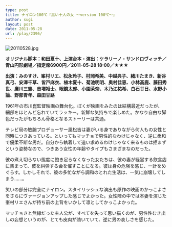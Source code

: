 ```yaml
---
type: post
title: ナイロン100℃『黒い十人の女 〜version 100℃〜』
author: sugi
layout: post
date: 2011-05-28
url: /play/2396/
---
```

<img alt="20110528.jpg" src="/images/play/20110528.jpg" class="alignleft" />

**オリジナル脚本：和田夏十、上演台本・演出：ケラリーノ・サンドロヴィッチ／青山円形劇場／指定席6900円／2011-05-28 18:00／★★★**

**出演：みのすけ、峯村リエ、松永玲子、村岡希美、中越典子、緒川たまき、新谷真弓、安澤千草、皆戸麻衣、植木夏十、菊池明明、奥村佳恵、小林高鹿、藤田秀世、廣川三憲、吉増裕士、眼鏡太郎、小園茉奈、木乃江祐希、白石廿日、水野小論、野部青年、森田甘路**

1961年の市川崑監督映画の舞台化。ぼくが映画をみたのは結構最近だったが、細部をほとんど忘れていてラッキー。新鮮な気持ちで楽しめた。かなり自由な脚色だったがもちろん骨格となるストーリーは共通。

テレビ局の敏腕プロデューサー風松吉は妻がいる身でありながら何人もの女性と同時につきあっている。といってもマッチョで男性的なわけじゃなく、逆に柔和で優柔不断な男だ。自分から執着して追い求めるわけじゃなく来るものは拒まずという姿勢なので、つきあう女性の年齢やタイプもさまざまなのだった。

彼の煮え切らない態度に飽き足らなくなった女たちは、彼の妻が経営する飲食店に集まって、彼を糾弾する会を催すことになる。彼は身の危険を感じ、一計をめぐらす。しかしそれで、彼の多忙ながら調和のとれた生活は、一気に崩壊してしまう......。

笑いの部分は完全にナイロン。スタイリッシュな演出も原作の映画のかっこよさをさらにヴァージョンアップした感じでよかった。女性陣の中では本妻を演じた峯村リエさんが持ち前の上背をいかして凛としてかっこよかった。

マッチョさと無縁だった主人公が、すべてを失って思い描くのが、男性性むき出しの妄想というのが、とても皮肉が効いていて、逆に男の哀しさを感じた。

